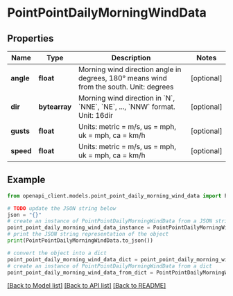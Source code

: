 # PointPointDailyMorningWindData


## Properties

Name | Type | Description | Notes
------------ | ------------- | ------------- | -------------
**angle** | **float** | Morning wind direction angle in degrees, 180° means wind from the south. Unit: degrees | [optional] 
**dir** | **bytearray** | Morning wind direction in &#x60;N&#x60;, &#x60;NNE&#x60;, &#x60;NE&#x60;, ..., &#x60;NNW&#x60; format. Unit: 16dir | [optional] 
**gusts** | **float** | Units: metric &#x3D; m/s, us &#x3D; mph, uk &#x3D; mph, ca &#x3D; km/h | [optional] 
**speed** | **float** | Units: metric &#x3D; m/s, us &#x3D; mph, uk &#x3D; mph, ca &#x3D; km/h | [optional] 

## Example

```python
from openapi_client.models.point_point_daily_morning_wind_data import PointPointDailyMorningWindData

# TODO update the JSON string below
json = "{}"
# create an instance of PointPointDailyMorningWindData from a JSON string
point_point_daily_morning_wind_data_instance = PointPointDailyMorningWindData.from_json(json)
# print the JSON string representation of the object
print(PointPointDailyMorningWindData.to_json())

# convert the object into a dict
point_point_daily_morning_wind_data_dict = point_point_daily_morning_wind_data_instance.to_dict()
# create an instance of PointPointDailyMorningWindData from a dict
point_point_daily_morning_wind_data_from_dict = PointPointDailyMorningWindData.from_dict(point_point_daily_morning_wind_data_dict)
```
[[Back to Model list]](../README.md#documentation-for-models) [[Back to API list]](../README.md#documentation-for-api-endpoints) [[Back to README]](../README.md)


